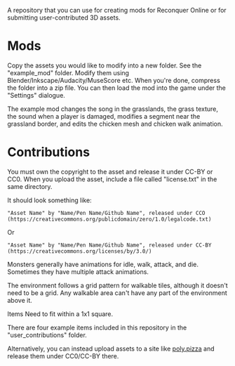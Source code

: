 A repository that you can use for creating mods for Reconquer Online or for submitting user-contributed 3D assets.

# Mods

Copy the assets you would like to modify into a new folder. See the "example_mod" folder. Modify them using Blender/Inkscape/Audacity/MuseScore etc. When you're done, compress the folder into a zip file. You can then load the mod into the game under the "Settings" dialogue.

The example mod changes the song in the grasslands, the grass texture, the sound when a player is damaged, modifies a segment near the grassland border, and edits the chicken mesh and chicken walk animation. 

# Contributions

You must own the copyright to the asset and release it under CC-BY or CC0. When you upload the asset, include a file called "license.txt" in the same directory.

It should look something like:
```
"Asset Name" by "Name/Pen Name/Github Name", released under CCO (https://creativecommons.org/publicdomain/zero/1.0/legalcode.txt)
```
Or
```
"Asset Name" by "Name/Pen Name/Github Name", released under CC-BY (https://creativecommons.org/licenses/by/3.0/)
```
Monsters generally have animations for idle, walk, attack, and die. Sometimes they have multiple attack animations.

The environment follows a grid pattern for walkable tiles, although it doesn't need to be a grid. Any walkable area can't have any part of the environment above it.

Items Need to fit within a 1x1 square.

There are four example items included in this repository in the "user_contributions" folder.

Alternatively, you can instead upload assets to a site like [poly.pizza](https://poly.pizza) and release them under CC0/CC-BY there.
